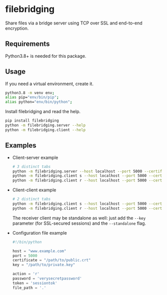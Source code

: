 # filebridging

Share files via a bridge server using TCP over SSL and end-to-end encryption.

## Requirements
Python3.8+ is needed for this package.

## Usage
If you need a virtual environment, create it.
```bash
python3.8 -m venv env;
alias pip="env/bin/pip";
alias python="env/bin/python";
```

Install filebridging and read the help.
```bash
pip install filebridging
python -m filebridging.server --help
python -m filebridging.client --help
```

## Examples
* Client-server example
    ```bash
    # 3 distinct tabs
    python -m filebridging.server --host localhost --port 5000 --certificate ~/.ssh/server.crt --key ~/.ssh/server.key
    python -m filebridging.client s --host localhost --port 5000 --certificate ~/.ssh/server.crt --token 12345678 --password supersecretpasswordhere --path ~/file_to_send 
    python -m filebridging.client r --host localhost --port 5000 --certificate ~/.ssh/server.crt --token 12345678 --password supersecretpasswordhere --path ~/Downloads 
    ```

* Client-client example
    ```bash
    # 2 distinct tabs
    python -m filebridging.client s --host localhost --port 5000 --certificate ~/.ssh/server.crt --key ~/.ssh/private.key --token 12345678 --password supersecretpasswordhere --path ~/file_to_send --standalone
    python -m filebridging.client r --host localhost --port 5000 --certificate ~/.ssh/server.crt --token 12345678 --password supersecretpasswordhere --path ~/Downloads 
    ```
    The receiver client may be standalone as well: just add the `--key` parameter (for SSL-secured sessions) and the `--standalone` flag. 

* Configuration file example
    ```python
    #!/bin/python
    
    host = "www.example.com"
    port = 5000
    certificate = "/path/to/public.crt"
    key = "/path/to/private.key"
    
    action = 'r'
    password = 'verysecretpassword'
    token = 'sessiontok'
    file_path = '.'
    ```
